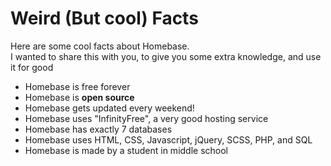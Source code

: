 # Weird \(But cool\) Facts

Here are some cool facts about Homebase.   
I wanted to share this with you, to give you some extra knowledge, and use it for good 

* Homebase is free forever 
* Homebase is **open source** 
* Homebase gets updated every weekend!
* Homebase uses "InfinityFree", a very good hosting service
* Homebase has exactly 7 databases
* Homebase uses HTML, CSS, Javascript, jQuery, SCSS, PHP, and SQL
* Homebase is made by a student in middle school



